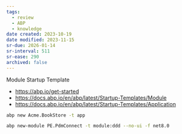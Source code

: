 ```yaml
---
tags:
  - review
  - ABP
  - knowledge
date created: 2023-10-19
date modified: 2023-11-15
sr-due: 2026-01-14
sr-interval: 511
sr-ease: 290
archived: false
---
```

Module Startup Template

- https://abp.io/get-started
- https://docs.abp.io/en/abp/latest/Startup-Templates/Module
- https://docs.abp.io/en/abp/latest/Startup-Templates/Application

```bash
abp new Acme.BookStore -t app

abp new-module PE.PdmConnect -t module:ddd --no-ui -f net8.0

```


